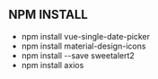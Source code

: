 ## NPM INSTALL

- npm install vue-single-date-picker
- npm install material-design-icons
- npm install --save sweetalert2
- npm install axios